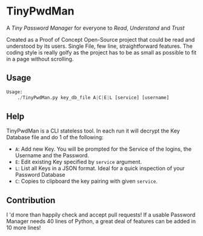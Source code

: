 # TinyPwdMan
A *Tiny Password Manager* for everyone to *Read*, *Understand* and *Trust* 

Created as a Proof of Concept Open-Source project that could be read and understood by its users.
Single File, few line, straightforward features.
The coding style is really golfy as the project has to be as small as possible to fit in a page without scrolling. 

## Usage
``` python
Usage:
	./TinyPwdMan.py key_db_file A|C|E|L [service] [username]
```

## Help
TinyPwdMan is a CLI stateless tool. 
In each run it will decrypt the Key Database file and do 1 of the following:

* `A`: Add new Key.
    You will be prompted for the Service of the logins, the Username and the Password.
* `E`: Edit existing Key specified by `service` argument.
* `L`: List all Keys in a JSON format. Ideal for a quick inspection of your Password Database
* `C`: Copies to clipboard the key pairing with given `service`.


## Contribution
I 'd more than happily check and accept pull requests! If a usable Password Manager needs 40 lines of Python, a great deal of features can be added in 10 more lines!
